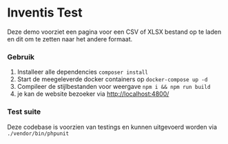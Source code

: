 # Inventis Test
Deze demo voorziet een pagina voor een CSV of XLSX bestand op te laden en dit om te zetten naar het andere formaat.

### Gebruik
1. Installeer alle dependencies ``composer install``
2. Start de meegeleverde docker containers op ``docker-compose up -d``
3. Compileer de stijlbestanden voor weergave ``npm i && npm run build``
4. je kan de website bezoeker via [http://localhost:4800/](http://localhost:4800/)

### Test suite
Deze codebase is voorzien van testings en kunnen uitgevoerd worden via ``./vendor/bin/phpunit``
